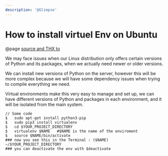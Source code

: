 ```yaml
---
description: '@Glimpse'
---
```


# How to install virtuel Env on Ubuntu

@page [source and THX to](https://tech.serhatteker.com/post/2018-12/virtualenv/)

We may face issues when our Linux distribution only offers certain versions of Python and its packages, when we actually need newer or older versions.

We can install new versions of Python on the server, however this will be more complex because we will have some dependency issues when trying to compile everything we need.

Virtual environments make this very easy to manage and set up, we can have different versions of Python and packages in each environment, and it will be isolated from the main system.

```
// Some code
$   sudo apt-get install python3-pip
$   sudo pip3 install virtualenv 
$   cd $YOUR_PROJECT_DIRECTORY
$   virtualenv $NAME   #$NAME is the name of the enviroment
$   source $NAME/bin/activate
### now you see this in the Terminal : ($NAME) ~/$YOUR_PROJECT_DIRECTORY
### you can deactivate the env with $deactivate


```
